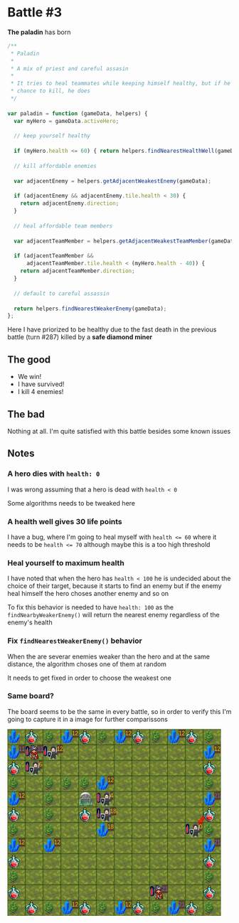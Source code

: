 Battle #3
=========

**The paladin** has born

```js
/**
 * Paladin
 *
 * A mix of priest and careful assasin
 *
 * It tries to heal teammates while keeping himself healthy, but if he has a
 * chance to kill, he does
 */

var paladin = function (gameData, helpers) {
  var myHero = gameData.activeHero;

  // keep yourself healthy

  if (myHero.health <= 60) { return helpers.findNearestHealthWell(gameData); }

  // kill affordable enemies

  var adjacentEnemy = helpers.getAdjacentWeakestEnemy(gameData);

  if (adjacentEnemy && adjacentEnemy.tile.health < 30) {
    return adjacentEnemy.direction;
  }

  // heal affordable team members

  var adjacentTeamMember = helpers.getAdjacentWeakestTeamMember(gameData);

  if (adjacentTeamMember &&
      adjacentTeamMember.tile.health < (myHero.health - 40)) {
    return adjacentTeamMember.direction;
  }

  // default to careful assassin

  return helpers.findNearestWeakerEnemy(gameData);
};
```

Here I have priorized to be healthy due to the fast death in the previous battle (turn #287) killed by a
**safe diamond miner**

The good
--------

*   We win!
*   I have survived!
*   I kill 4 enemies!

The bad
-------

Nothing at all. I'm quite satisfied with this battle besides some known issues

Notes
-----

### A hero dies with `health: 0`

I was wrong assuming that a hero is dead with `health < 0`

Some algorithms needs to be tweaked here

### A health well gives 30 life points

I have a bug, where I'm going to heal myself with `health <= 60` where it needs to be
`health <= 70` although maybe this is a too high threshold

### Heal yourself to maximum health

I have noted that when the hero has `health < 100` he is undecided about the choice of their target, because it starts
to find an enemy but if the enemy heal himself the hero choses another enemy and so on

To fix this behavior is needed to have `health: 100` as the `findNearbyWeakerEnemy()` will return the nearest enemy
regardless of the enemy's health

### Fix `findNearestWeakerEnemy()` behavior

When the are severar enemies weaker than the hero and at the same distance, the algorithm choses one of them at
random

It needs to get fixed in order to choose the weakest one

### Same board?

The board seems to be the same in every battle, so in order to verify this I'm going to capture it in a image for
further comparissons

![board](board.png)
